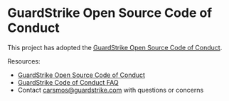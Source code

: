 # GuardStrike Open Source Code of Conduct

This project has adopted the [GuardStrike Open Source Code of Conduct](https://www.carsmos.ai/projects/).

Resources:

- [GuardStrike Open Source Code of Conduct](https://www.carsmos.ai/projects/)
- [GuardStrike Code of Conduct FAQ](https://bbs.carla.org.cn/)
- Contact [carsmos@guardstrike.com](mailto:carsmos@guardstrike.com) with questions or concerns
